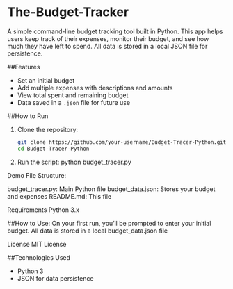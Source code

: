 # The-Budget-Tracker

A simple command-line budget tracking tool built in Python. This app helps users keep track of their expenses, monitor their budget, and see how much they have left to spend. All data is stored in a local JSON file for persistence.

##Features

- Set an initial budget
- Add multiple expenses with descriptions and amounts
- View total spent and remaining budget
- Data saved in a `.json` file for future use

##How to Run

1. Clone the repository:
   ```bash
   git clone https://github.com/your-username/Budget-Tracer-Python.git
   cd Budget-Tracer-Python
2. Run the script: python budget_tracer.py

Demo
File Structure:

budget_tracer.py: Main Python file
budget_data.json: Stores your budget and expenses
README.md: This file

Requirements
Python 3.x

##How to Use:
On your first run, you’ll be prompted to enter your initial budget. All data is stored in a local budget_data.json file

License
MIT License 

##Technologies Used
- Python 3
- JSON for data persistence






